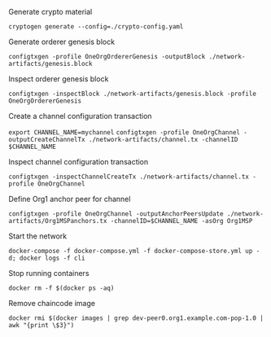 Generate crypto material

`cryptogen generate --config=./crypto-config.yaml`

Generate orderer genesis block

`configtxgen -profile OneOrgOrdererGenesis -outputBlock ./network-artifacts/genesis.block`

Inspect orderer genesis block

`configtxgen -inspectBlock ./network-artifacts/genesis.block -profile OneOrgOrdererGenesis`

Create a channel configuration transaction

`export CHANNEL_NAME=mychannel`
`configtxgen -profile OneOrgChannel -outputCreateChannelTx ./network-artifacts/channel.tx -channelID $CHANNEL_NAME`

Inspect channel configuration transaction

`configtxgen -inspectChannelCreateTx ./network-artifacts/channel.tx -profile OneOrgChannel`

Define Org1 anchor peer for channel

`configtxgen -profile OneOrgChannel -outputAnchorPeersUpdate ./network-artifacts/Org1MSPanchors.tx -channelID=$CHANNEL_NAME -asOrg Org1MSP`

Start the network

`docker-compose -f docker-compose.yml -f docker-compose-store.yml up -d; docker logs -f cli`

Stop running containers

`docker rm -f $(docker ps -aq)`

Remove chaincode image

`docker rmi $(docker images | grep dev-peer0.org1.example.com-pop-1.0 | awk "{print \$3}")`